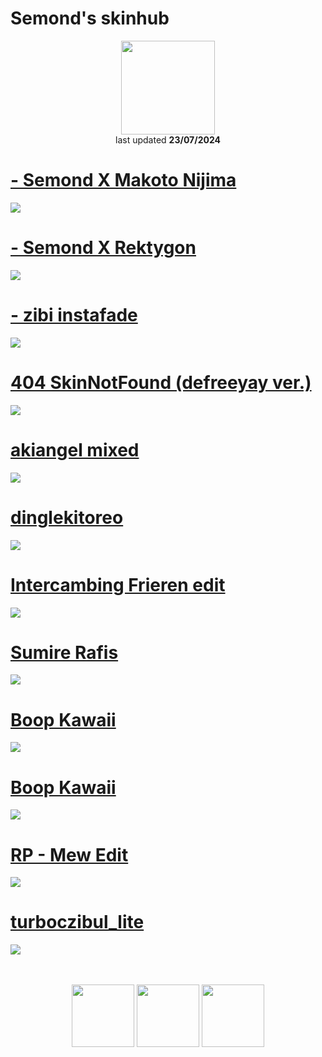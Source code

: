 # Semond's skinhub

<p align="center">
<a href="https://osu.ppy.sh/users/18592109">
  <img src="https://a.ppy.sh/18592109"  
       width="150"
       height="150"></a>
<br>
last updated <b>23/07/2024</b>
</p>

# [- Semond X Makoto Nijima](https://github.com/ryancranie/skinhub/raw/tyfh/player/semond/-%20Semond%20X%20Makoto%20Nijima.osk)
[![](https://i.imgur.com/sEQl3qS.jpeg)](https://github.com/ryancranie/skinhub/raw/tyfh/player/semond/-%20Semond%20X%20Makoto%20Nijima.osk)

# [- Semond X Rektygon](https://github.com/ryancranie/skinhub/raw/tyfh/player/semond/-%20Semond%20X%20Rektygon.osk)
[![](https://i.imgur.com/WNpq70Z.jpeg)](https://github.com/ryancranie/skinhub/raw/tyfh/player/semond/-%20Semond%20X%20Rektygon.osk)

# [- zibi instafade](https://github.com/ryancranie/skinhub/raw/tyfh/player/semond/-%20zibi%20instafade.osk)
[![](https://i.imgur.com/m3Mx2TT.jpeg)](https://github.com/ryancranie/skinhub/raw/tyfh/player/semond/-%20zibi%20instafade.osk)

# [404 SkinNotFound (defreeyay ver.)](https://github.com/ryancranie/skinhub/raw/tyfh/player/semond/404%20SkinNotFound%20(defreeyay%20ver.).osk)
[![](https://i.imgur.com/4VAFhTS.jpeg)](https://github.com/ryancranie/skinhub/raw/tyfh/player/semond/404%20SkinNotFound%20(defreeyay%20ver.).osk)

# [akiangel mixed](https://github.com/ryancranie/skinhub/raw/tyfh/player/semond/akiangel%20mixed.osk)
[![](https://i.imgur.com/VzMOt6H.jpeg)](https://github.com/ryancranie/skinhub/raw/tyfh/player/semond/akiangel%20mixed.osk)

# [dinglekitoreo](https://github.com/Semond4/Skins/raw/tyfh/player/semond/dinglekitoreo.osk)
[![](https://i.imgur.com/pIaWkb1.jpg)](https://github.com/Semond4/Skins/raw/tyfh/player/semond/dinglekitoreo.osk)

# [Intercambing Frieren edit](https://github.com/Semond4/Skins/raw/tyfh/player/semond/Frieren%20intercambing%20edit.osk)
[![](https://i.imgur.com/2npV2bc.jpeg)](https://github.com/Semond4/Skins/raw/tyfh/player/semond/Frieren%20intercambing%20edit.osk)

# [Sumire Rafis](https://github.com/Semond4/Skins/raw/tyfh/player/semond/sumire%20rafis%20dt%20xD.osk)
[![](https://imgur.com/a/Gt0spA0)](https://github.com/Semond4/Skins/raw/tyfh/player/semond/sumire%20rafis%20dt%20xD.osk)

# [Boop Kawaii](https://github.com/Semond4/Skins/raw/tyfh/player/semond/boop%20kawaii.osk)
[![](https://imgur.com/a/gXKE3dy)](https://github.com/Semond4/Skins/raw/tyfh/player/semond/boop%20kawaii.osk)

# [Boop Kawaii](https://github.com/Semond4/Skins/raw/tyfh/player/semond/boop%20kawaii.osk)
[![](https://imgur.com/a/gXKE3dy)](https://github.com/Semond4/Skins/raw/tyfh/player/semond/boop%20kawaii.osk)

# [RP - Mew Edit](https://github.com/Semond4/Skins/raw/tyfh/player/semond/RP%20-%20MEW%20EDIT.osk)
[![](https://imgur.com/a/BWjq5r0)](https://github.com/Semond4/Skins/raw/tyfh/player/semond/RP%20-%20MEW%20EDIT.osk)

# [turboczibul_lite](https://github.com/Semond4/Skins/raw/tyfh/player/semond/turboczibul_lite.osk)
[![](https://imgur.com/a/DwxuvZB)](https://github.com/Semond4/Skins/raw/tyfh/player/semond/turboczibul_lite.osk)

<p align="center">
  <br></br>
  <a href="https://www.twitch.tv/semondlive">
  <img src="https://i.imgur.com/HM030lk.png" 
       width="100" 
       height="100"></a>
  <a href="https://www.youtube.com/channel/UCrtXOKU9jeGjnzYqnA4HA0Q">
  <img src="https://i.imgur.com/YWbDUUy.png"  
       width="100" 
       height="100"></a>
  <a href="https://twitter.com/Semond_">
  <img src="https://i.imgur.com/PUQ5uWf.png" 
       width="100" 
       height="100"></a>
  <br></br>
 
 </p>



